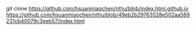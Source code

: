  git clone https://github.com/hsuanmiaochen/nthu/blob/index.html.github.io
https://github.com/hsuanmiaochen/nthu/blob/49eb2b29763528e502aa589231cb40079c3eeb57/index.html
